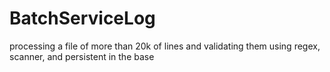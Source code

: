# BatchServiceLog
processing a file of more than 20k of lines and validating them using regex, scanner, and persistent in the base
